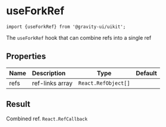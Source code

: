 <!--GITHUB_BLOCK-->

# useForkRef

<!--/GITHUB_BLOCK-->

```tsx
import {useForkRef} from '@gravity-ui/uikit';
```

The `useForkRef` hook that can combine refs into a single ref

## Properties

| Name | Description     |        Type         | Default |
| :--- | :-------------- | :-----------------: | :-----: |
| refs | ref-links array | `React.RefObject[]` |         |

## Result

Combined ref. `React.RefCallback`
